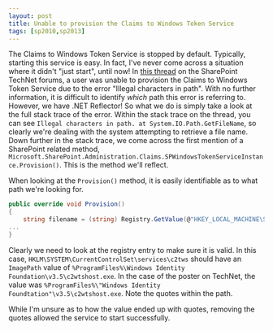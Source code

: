 ```yaml
---
layout: post
title: Unable to provision the Claims to Windows Token Service
tags: [sp2010,sp2013]
---
```


The Claims to Windows Token Service is stopped by default. Typically, starting this service is easy. In fact, I've never come across a situation where it didn't "just start", until now! In [this thread](http://social.technet.microsoft.com/Forums/office/en-US/1ea61b72-97ca-4df3-8440-ff1b58cfe46a) on the SharePoint TechNet forums, a user was unable to provision the Claims to Windows Token Service due to the error "Illegal characters in path". With no further information, it is difficult to identify _which_ path this error is referring to. However, we have .NET Reflector! So what we do is simply take a look at the full stack trace of the error. Within the stack trace on the thread, you can see `Illegal characters in path. at System.IO.Path.GetFileName`, so clearly we're dealing with the system attempting to retrieve a file name. Down further in the stack trace, we come across the first mention of a SharePoint related method, `Microsoft.SharePoint.Administration.Claims.SPWindowsTokenServiceInstance.Provision()`. This is the method we'll reflect.

When looking at the `Provision()` method, it is easily identifiable as to what path we're looking for.

```csharp
public override void Provision()
{
    string filename = (string) Registry.GetValue(@"HKEY_LOCAL_MACHINE\SYSTEM\CurrentControlSet\services\c2wts", "ImagePath", null);
...
}
```

Clearly we need to look at the registry entry to make sure it is valid. In this case, `HKLM\SYSTEM\CurrentControlSet\services\c2tws` should have an `ImagePath` value of `%ProgramFiles%\Windows Identity Foundation\v3.5\c2wtshost.exe`. In the case of the poster on TechNet, the value was `%ProgramFiles%\"Windows Identity Foundtation"\v3.5\c2wtshost.exe`. Note the quotes within the path.

While I'm unsure as to how the value ended up with quotes, removing the quotes allowed the service to start successfully.